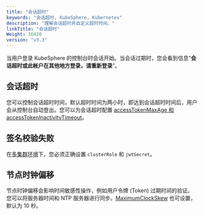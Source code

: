 ```yaml
---
title: "会话超时"
keywords: "会话超时, KubeSphere, Kubernetes"
description: "理解会话超时并自定义超时时间。"
linkTitle: "会话超时"
Weight: 16420
version: "v3.3"
---
```


当用户登录 KubeSphere 的控制台时会话开始。当会话过期时，您会看到信息“**会话超时或此帐户在其他地方登录，请重新登录**”。

## 会话超时

您可以控制会话超时时间，默认超时时间为两小时，即达到会话超时时间后，用户会从控制台自动登出。您可以为会话超时配置 [accessTokenMaxAge 和 accessTokenInactivityTimeout](../../../access-control-and-account-management/external-authentication/set-up-external-authentication)。

## 签名校验失败

在[多集群环境](../../../multicluster-management/enable-multicluster/direct-connection/#prepare-a-member-cluster)下，您必须正确设置 `clusterRole` 和 `jwtSecret`。

## 节点时钟偏移

节点时钟偏移会影响时间敏感性操作，例如用户令牌 (Token) 过期时间的验证。您可以将服务器时间和 NTP 服务器进行同步。[MaximumClockSkew](../../../access-control-and-account-management/external-authentication/set-up-external-authentication) 也可设置，默认为 10 秒。
